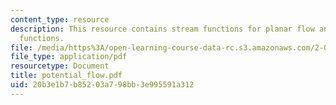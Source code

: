 ```yaml
---
content_type: resource
description: This resource contains stream functions for planar flow and potential
  functions.
file: /media/https%3A/open-learning-course-data-rc.s3.amazonaws.com/2-016-hydrodynamics-13-012-fall-2005/20b3e1b7b85203a798bb3e995591a312_potential_flow.pdf
file_type: application/pdf
resourcetype: Document
title: potential_flow.pdf
uid: 20b3e1b7-b852-03a7-98bb-3e995591a312
---
```

